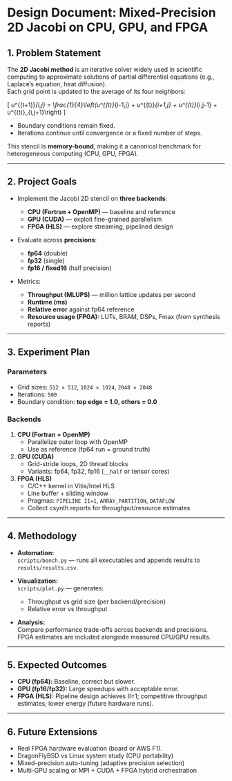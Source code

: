 # Design Document: Mixed-Precision 2D Jacobi on CPU, GPU, and FPGA

## 1. Problem Statement

The **2D Jacobi method** is an iterative solver widely used in scientific computing to approximate solutions of partial differential equations (e.g., Laplace’s equation, heat diffusion).  
Each grid point is updated to the average of its four neighbors:

\[
u^{(t+1)}_{i,j} = \frac{1}{4}\left(u^{(t)}_{i-1,j} + u^{(t)}_{i+1,j} + u^{(t)}_{i,j-1} + u^{(t)}_{i,j+1}\right)
\]

- Boundary conditions remain fixed.
- Iterations continue until convergence or a fixed number of steps.

This stencil is **memory-bound**, making it a canonical benchmark for heterogeneous computing (CPU, GPU, FPGA).

---

## 2. Project Goals

- Implement the Jacobi 2D stencil on **three backends**:
  - **CPU (Fortran + OpenMP)** — baseline and reference
  - **GPU (CUDA)** — exploit fine-grained parallelism
  - **FPGA (HLS)** — explore streaming, pipelined design

- Evaluate across **precisions**:
  - **fp64** (double)
  - **fp32** (single)
  - **fp16 / fixed16** (half precision)

- Metrics:
  - **Throughput (MLUPS)** — million lattice updates per second
  - **Runtime (ms)**
  - **Relative error** against fp64 reference
  - **Resource usage (FPGA):** LUTs, BRAM, DSPs, Fmax (from synthesis reports)

---

## 3. Experiment Plan

### Parameters
- Grid sizes: `512 × 512`, `1024 × 1024`, `2048 × 2048`
- Iterations: `500`
- Boundary condition: **top edge = 1.0, others = 0.0**

### Backends
1. **CPU (Fortran + OpenMP)**
   - Parallelize outer loop with OpenMP
   - Use as reference (fp64 run = ground truth)
2. **GPU (CUDA)**
   - Grid-stride loops, 2D thread blocks
   - Variants: fp64, fp32, fp16 (`__half` or tensor cores)
3. **FPGA (HLS)**
   - C/C++ kernel in Vitis/Intel HLS
   - Line buffer + sliding window
   - Pragmas: `PIPELINE II=1`, `ARRAY_PARTITION`, `DATAFLOW`
   - Collect csynth reports for throughput/resource estimates

---

## 4. Methodology

- **Automation:**  
  `scripts/bench.py` — runs all executables and appends results to `results/results.csv`.

- **Visualization:**  
  `scripts/plot.py` — generates:
  - Throughput vs grid size (per backend/precision)
  - Relative error vs throughput

- **Analysis:**  
  Compare performance trade-offs across backends and precisions.  
  FPGA estimates are included alongside measured CPU/GPU results.

---

## 5. Expected Outcomes

- **CPU (fp64):** Baseline, correct but slower.
- **GPU (fp16/fp32):** Large speedups with acceptable error.
- **FPGA (HLS):** Pipeline design achieves II=1; competitive throughput estimates; lower energy (future hardware runs).

---

## 6. Future Extensions

- Real FPGA hardware evaluation (board or AWS F1).
- DragonFlyBSD vs Linux system study (CPU portability)
- Mixed-precision auto-tuning (adaptive precision selection)
- Multi-GPU scaling or MPI + CUDA + FPGA hybrid orchestration
